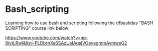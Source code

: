# Bash_scripting
Learning how to use bash and scripting following the dfbastidas "BASH SCRIPTING" course link below:

https://www.youtube.com/watch?v=np-8ivtLRwI&list=PLDbrnXa6SAzUsIAqsjVOeyagmmAvmwsG2
